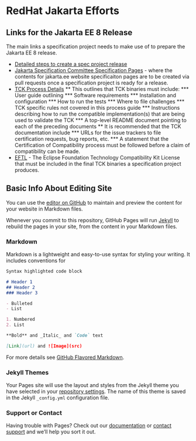 # RedHat Jakarta Efforts

## Links for the Jakarta EE 8 Release
The main links a specification project needs to make use of to prepare the Jakarta EE 8 release.
* [Detailed steps to create a spec project release](https://wiki.eclipse.org/How_to_Prepare_API_Projects_for_the_Jakarta_EE_8_Release)
* [Jakarta Specification Committee Specification Pages](https://github.com/jakartaee/specifications) - where the contents
for jakarta.ee website specificaiton pages are to be created via pull requests once a specification
project is ready for a release.
* [TCK Process Details](https://github.com/jakartaee/specification-committee/blob/master/process.adoc)
** This outlines that TCK binaries must include:
*** User guide outlining
*** Software requirements
*** Installation and configuration
*** How to run the tests
*** Where to file challenges
*** TCK specific rules not covered in this process guide
*** Instructions describing how to run the compatible implementation(s) that are being used to validate the TCK
*** A top-level README document pointing to each of the preceding documents
** It is recommended that the TCK documentation include
*** URLs for the issue trackers to file certification requests, bug reports, etc.
*** A statement that the Certification of Compatibility process must be followed before a claim of compatibility can be made.
* [EFTL](https://www.eclipse.org/legal/tck.php) - The Eclipse Foundation Technology Compatibility Kit License that
must be included in the final TCK binaries a specification project produces. 

## Basic Info About Editing Site
You can use the [editor on GitHub](https://github.com/jakartaredhat/jakartaredhat..github.io/edit/master/README.md) to maintain and preview the content for your website in Markdown files.

Whenever you commit to this repository, GitHub Pages will run [Jekyll](https://jekyllrb.com/) to rebuild the pages in your site, from the content in your Markdown files.

### Markdown

Markdown is a lightweight and easy-to-use syntax for styling your writing. It includes conventions for

```markdown
Syntax highlighted code block

# Header 1
## Header 2
### Header 3

- Bulleted
- List

1. Numbered
2. List

**Bold** and _Italic_ and `Code` text

[Link](url) and ![Image](src)
```

For more details see [GitHub Flavored Markdown](https://guides.github.com/features/mastering-markdown/).

### Jekyll Themes

Your Pages site will use the layout and styles from the Jekyll theme you have selected in your [repository settings](https://github.com/jakartaredhat/jakartaredhat..github.io/settings). The name of this theme is saved in the Jekyll `_config.yml` configuration file.

### Support or Contact

Having trouble with Pages? Check out our [documentation](https://help.github.com/categories/github-pages-basics/) or [contact support](https://github.com/contact) and we’ll help you sort it out.

